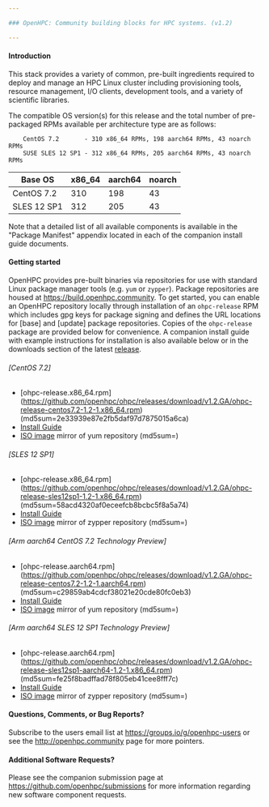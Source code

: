 ```yaml
---

### OpenHPC: Community building blocks for HPC systems. (v1.2)

---
```


#### Introduction

This stack provides a variety of common, pre-built ingredients
required to deploy and manage an HPC Linux cluster including
provisioning tools, resource management, I/O clients, development
tools, and a variety of scientific libraries.

The compatible OS version(s) for this release and the total number of
pre-packaged RPMs available per architecture type are as follows:

        CentOS 7.2       - 310 x86_64 RPMs, 198 aarch64 RPMs, 43 noarch RPMs
        SUSE SLES 12 SP1 - 312 x86_64 RPMs, 205 aarch64 RPMs, 43 noarch RPMs

Base OS     | x86_64 | aarch64 | noarch
---         | ---    | ---     | ---
CentOS 7.2  | 310    | 198     | 43
SLES 12 SP1 | 312    | 205     | 43

Note that a detailed list of all available components is available in
the "Package Manifest" appendix located in each of the companion install
guide documents. 

#### Getting started

OpenHPC provides pre-built binaries via repositories for use with standard
Linux package manager tools (e.g. ```yum``` or ```zypper```). Package
repositories are housed at https://build.openhpc.community. To get started, you
can enable an OpenHPC repository locally through installation of an
```ohpc-release``` RPM which includes gpg keys for package signing and defines
the URL locations for [base] and [update] package repositories. Copies of the
```ohpc-release``` package are provided below for convenience. A companion install
guide with example instructions for installation is also available below or in
the downloads section of the latest
[release](https://github.com/openhpc/ohpc/releases/tag/v1.2.GA).

###### [CentOS 7.2]
* [ohpc-release.x86_64.rpm] (https://github.com/openhpc/ohpc/releases/download/v1.2.GA/ohpc-release-centos7.2-1.2-1.x86_64.rpm) (md5sum=2e33939e87e2fb5daf97d7875015a6ca)
* [Install Guide](https://github.com/openhpc/ohpc/releases/download/v1.2.GA/Install_guide-CentOS7.2-1.2.pdf)
* [ISO image](http://build.openhpc.community/OpenHPC:/1.2/CentOS_7.2/iso/OpenHPC-1.2_CentOS_7.2.iso) mirror of yum repository (md5sum=)

###### [SLES 12 SP1]
* [ohpc-release.x86_64.rpm] (https://github.com/openhpc/ohpc/releases/download/v1.2.GA/ohpc-release-sles12sp1-1.2-1.x86_64.rpm) (md5sum=58acd4320af0eceefcb8bcbc5f8a5a74)
* [Install Guide](https://github.com/openhpc/ohpc/releases/download/v1.2.GA/Install_guide-SLES12SP1-1.2.pdf)
* [ISO image](http://build.openhpc.community/OpenHPC:/1.2/SLE_12_SP1/iso/OpenHPC-1.2_SLE_12_SP1.iso) mirror of zypper repository (md5sum=)

###### [Arm aarch64 CentOS 7.2 Technology Preview]
* [ohpc-release.aarch64.rpm] (https://github.com/openhpc/ohpc/releases/download/v1.2.GA/ohpc-release-centos7.2-1.2-1.aarch64.rpm) (md5sum=c29859ab4cdcf38021e20cde80fc0eb3)
* [Install Guide](https://github.com/openhpc/ohpc/releases/download/v1.2.GA/Install_guide-CentOS7.2-aarch64-1.2.pdf)
* [ISO image](http://build.openhpc.community/OpenHPC:/1.2/CentOS_7.2/iso/OpenHPC-1.2_CentOS_7.2-aarch64.iso) mirror of yum repository (md5sum=)

###### [Arm aarch64 SLES 12 SP1 Technology Preview]
* [ohpc-release.aarch64.rpm] (https://github.com/openhpc/ohpc/releases/download/v1.2.GA/ohpc-release-sles12sp1-aarch64-1.2-1.x86_64.rpm) (md5sum=fe25f8badffad78f805eb41cee8fff7c)
* [Install Guide](https://github.com/openhpc/ohpc/releases/download/v1.2.GA/Install_guide-SLES12SP1-aarch64-1.2.pdf)
* [ISO image](http://build.openhpc.community/OpenHPC:/1.2/SLE_12_SP1/iso/OpenHPC-1.2_SLE_12_SP1-aarch64.iso) mirror of zypper repository (md5sum=)


#### Questions, Comments, or Bug Reports?

Subscribe to the users email list at https://groups.io/g/openhpc-users or see
the http://openhpc.community page for more pointers.

#### Additional Software Requests?

Please see the companion submission page at
https://github.com/openhpc/submissions for more information regarding new
software component requests.
